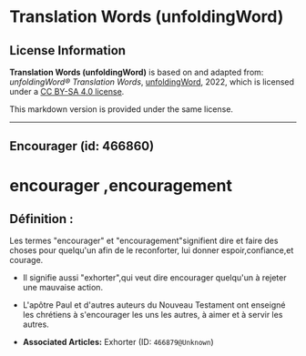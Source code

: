 # Translation Words (unfoldingWord)

## License Information

**Translation Words (unfoldingWord)** is based on and adapted from: _unfoldingWord® Translation Words_, [unfoldingWord](https://unfoldingword.org/utw), 2022, which is licensed under a [CC BY-SA 4.0 license](https://creativecommons.org/licenses/by-sa/4.0/legalcode.en).

This markdown version is provided under the same license.



--------------------------------

## Encourager (id: 466860)

encourager ,encouragement
=========================

Définition :
------------

Les termes "encourager" et "encouragement"signifient dire et faire des choses pour quelqu'un afin de le reconforter, lui donner espoir,confiance,et courage.

* Il signifie aussi "exhorter",qui veut dire encourager quelqu'un à rejeter une mauvaise action.
* L'apôtre Paul et d'autres auteurs du Nouveau Testament ont enseigné les chrétiens à s'encourager les uns les autres, à aimer et à servir les autres.

* **Associated Articles:** Exhorter (ID: `466879@Unknown`)

